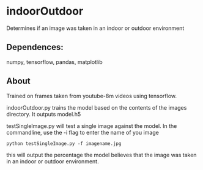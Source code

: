 # indoorOutdoor
Determines if an image was taken in an indoor or outdoor environment

## Dependences:
numpy, tensorflow, pandas, matplotlib

## About
Trained on frames taken from youtube-8m videos using tensorflow.

indoorOutdoor.py trains the model based on the contents of the images directory.
It outputs model.h5

testSingleImage.py will test a single image against the model.
In the commandline, use the -i flag to enter the name of you image

`python testSingleImage.py -f imagename.jpg`

this will output the percentage the model believes that the image was taken in an indoor or outdoor environment.
